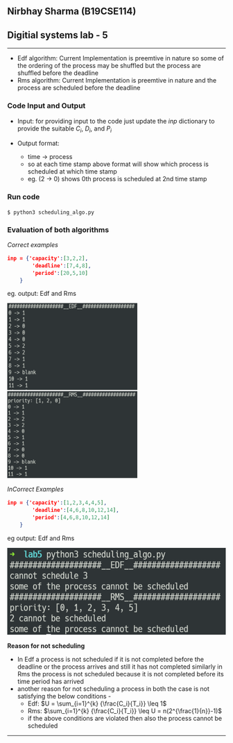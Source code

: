 ## Nirbhay Sharma (B19CSE114)
## Digitial systems lab - 5

---


- Edf algorithm: Current Implementation is preemtive in nature so some of the ordering of the process may be shuffled but the process are shuffled before the deadline
- Rms algorithm: Current Implementation is preemtive in nature and the process are scheduled before the deadline

### **Code Input and Output**

- Input: for providing input to the code just update the *inp* dictionary to provide the suitable $C_i$, $D_i$, and $P_i$

- Output format:

    - time -> process
    - so at each time stamp above format will show which process is scheduled at which time stamp
    - eg. (2 -> 0) shows 0th process is scheduled at 2nd time stamp

### **Run code**
```
$ python3 scheduling_algo.py
```

### **Evaluation of both algorithms**

*Correct examples*

```json
inp = {'capacity':[3,2,2],
        'deadline':[7,4,8],
        'period':[20,5,10]
    }
```

eg. output: Edf and Rms

<span><img src="correct_edf.png" alt="cedf" width="300" height="200"/> <img src="correct_rms.png" alt='crms' width="300" height="200"/></span>


*InCorrect Examples*

```json
inp = {'capacity':[1,2,3,4,4,5],
        'deadline':[4,6,8,10,12,14],
        'period':[4,6,8,10,12,14]
    }
```
eg output: Edf and Rms

<img src="incorrect_edf_rms.png" alt="incedf" width="550" height="200"/>

**Reason for not scheduling**
- In Edf a process is not scheduled if it is not completed before the deadline or the process arrives and still it has not completed similarly in Rms the process is not scheduled because it is not completed before its time period has arrived
- another reason for not scheduling a process in both the case is not satisfying the below conditions - 
    - Edf: $U = \sum_{i=1}^{k} {\frac{C_i}{T_i}} \leq 1$
    - Rms: $\sum_{i=1}^{k} {\frac{C_i}{T_i}} \leq U = n(2^{\frac{1}{n}}-1)$
    - if the above conditions are violated then also the process cannot be scheduled

---

<script type="text/javascript" src="http://cdn.mathjax.org/mathjax/latest/MathJax.js?config=TeX-AMS-MML_HTMLorMML"></script>
<script type="text/x-mathjax-config">
    MathJax.Hub.Config({ tex2jax: {inlineMath: [['$', '$']]}, messageStyle: "none" });
</script>